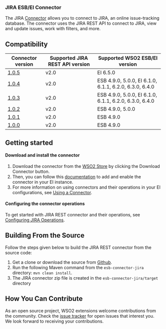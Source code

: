 ### JIRA ESB/EI Connector

The JIRA [Connector](https://docs.wso2.com/display/EI650/Working+with+Connectors) allows you to connect to JIRA, an online issue-tracking database. The connector uses the JIRA REST API to connect to JIRA, view and update issues, work with filters, and more.

## Compatibility

| Connector version | Supported JIRA REST API version | Supported WSO2 ESB/EI version |
| ------------- | ------------- | ------------- |
| [1.0.5](https://github.com/wso2-extensions/esb-connector-jira/tree/org.wso2.carbon.connector.jira-1.0.5) | v2.0 | EI 6.5.0 |
| [1.0.4](https://github.com/wso2-extensions/esb-connector-jira/tree/org.wso2.carbon.connector.jira-1.0.4) | v2.0 | ESB 4.9.0, 5.0.0, EI 6.1.0, 6.1.1, 6.2.0, 6.3.0, 6.4.0 |
| [1.0.3](https://github.com/wso2-extensions/esb-connector-jira/tree/org.wso2.carbon.connector.jira-1.0.3) | v2.0 | ESB 4.9.0, 5.0.0, EI 6.1.0, 6.1.1, 6.2.0, 6.3.0, 6.4.0 |
| [1.0.2](https://github.com/wso2-extensions/esb-connector-jira/tree/org.wso2.carbon.connector.jira-1.0.2) | v2.0 | ESB 4.9.0, 5.0.0 |
| [1.0.1](https://github.com/wso2-extensions/esb-connector-jira/tree/org.wso2.carbon.connector.jira-1.0.1) | v2.0 | ESB 4.9.0 |
| [1.0.0](https://github.com/wso2-extensions/esb-connector-jira/tree/org.wso2.carbon.connector.jira-1.0.0) | v2.0 | ESB 4.9.0 |

## Getting started

#### Download and install the connector

1. Download the connector from the [WSO2 Store](https://store.wso2.com/store/assets/esbconnector/details/df59ac1e-88e7-46af-9b0a-f0f5f1e1b456) by clicking the Download Connector button.
2. Then, you can follow this [documentation](https://docs.wso2.com/display/EI650/Working+with+Connectors+via+Tooling) to add and enable the connector in your EI instance.
3. For more information on using connectors and their operations in your EI configurations, see [Using a Connector](https://docs.wso2.com/display/EI650/Using+a+Connector).

#### Configuring the connector operations

To get started with JIRA REST connector and their operations, see [Configuring JIRA Operations](docs/config.md).


## Building From the Source

Follow the steps given below to build the JIRA REST connector from the source code:

1. Get a clone or download the source from [Github](https://github.com/wso2-extensions/esb-connector-jira).
2. Run the following Maven command from the `esb-connector-jira` directory: `mvn clean install`.
3. The JIRA connector zip file is created in the `esb-connector-jira/target` directory

## How You Can Contribute

As an open source project, WSO2 extensions welcome contributions from the community.
Check the [issue tracker](https://github.com/wso2-extensions/esb-connector-jira/issues) for open issues that interest you. We look forward to receiving your contributions.
